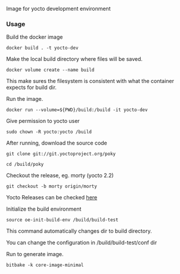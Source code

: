 Image for yocto development environment

### Usage

Build the docker image

``docker build . -t yocto-dev``

Make the local build directory where files will be saved.

``docker volume create --name build``

This make sures the filesystem is consistent with
what the container expects for build dir.

Run the image.

``docker run --volume=${PWD}/build:/build -it yocto-dev``

Give permission to yocto user

``sudo chown -R yocto:yocto /build``

After running, download the source code

``git clone git://git.yoctoproject.org/poky``

``cd /build/poky``

Checkout the release, eg. morty (yocto 2.2)

``git checkout -b morty origin/morty``

Yocto Releases can be checked [here](https://wiki.yoctoproject.org/wiki/Releases)

Initialize the build environment

``source oe-init-build-env /build/build-test``

This command automatically changes dir to
build directory.

You can change the configuration in /build/build-test/conf dir

Run to generate image.

``bitbake -k core-image-minimal``
